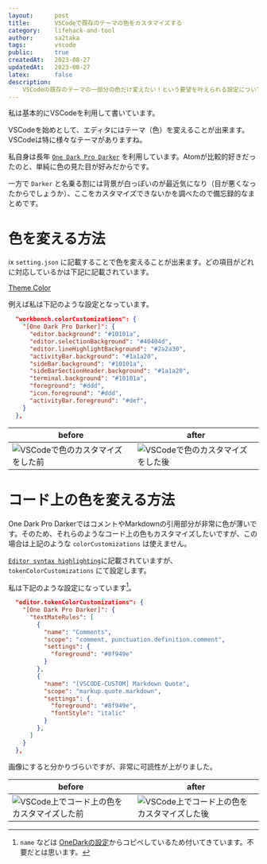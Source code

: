 ```yaml
---
layout:      post
title:       VSCodeで既存のテーマの色をカスタマイズする
category:    lifehack-and-tool
author:      sa2taka
tags:        vscode
public:      true
createdAt:   2023-08-27
updatedAt:   2023-08-27
latex:       false
description:
    VSCodeの既存のテーマの一部分の色だけ変えたい！という要望を叶えられる設定についてです。
---
```


私は基本的にVSCodeを利用して書いています。

VSCodeを始めとして、エディタにはテーマ（色）を変えることが出来ます。VSCodeは特に様々なテーマがありますね。

私自身は長年 [`One Dark Pro Darker`](https://marketplace.visualstudio.com/items?itemName=zhuangtongfa.Material-theme) を利用しています。Atomが比較的好きだったのと、単純に色の見た目が好みだからです。

一方で `Darker` と名乗る割には背景が白っぽいのが最近気になり（目が悪くなったからでしょうか）、ここをカスタマイズできないかを調べたので備忘録的なまとめです。

# 色を変える方法
ix
`setting.json` に記載することで色を変えることが出来ます。どの項目がどれに対応しているかは下記に記載されています。

[Theme Color](https://code.visualstudio.com/api/references/theme-color#color-formats)

例えば私は下記のような設定となっています。

```json
  "workbench.colorCustomizations": {
    "[One Dark Pro Darker]": {
      "editor.background": "#10101a",
      "editor.selectionBackground": "#40404d",
      "editor.lineHighlightBackground": "#2a2a30",
      "activityBar.background": "#1a1a20",
      "sideBar.background": "#10101a",
      "sideBarSectionHeader.background": "#1a1a20",
      "terminal.background": "#10101a",
      "foreground": "#ddd",
      "icon.foreground": "#ddd",
      "activityBar.foreground": "#def",
    }
  },
```

| before | after |
| -- | -- |
| ![VSCodeで色のカスタマイズをした前](https://storage.googleapis.com/sa2taka-next-blog.appspot.com/VSCode%E3%81%A7%E8%89%B2%E3%81%AE%E3%82%AB%E3%82%B9%E3%82%BF%E3%83%9E%E3%82%A4%E3%82%BA%E3%82%92%E3%81%97%E3%81%9F%E5%89%8D.png) | ![VSCodeで色のカスタマイズをした後](https://storage.googleapis.com/sa2taka-next-blog.appspot.com/VSCode%E3%81%A7%E8%89%B2%E3%81%AE%E3%82%AB%E3%82%B9%E3%82%BF%E3%83%9E%E3%82%A4%E3%82%BA%E3%82%92%E3%81%97%E3%81%9F%E5%BE%8C.png) |


# コード上の色を変える方法

One Dark Pro DarkerではコメントやMarkdownの引用部分が非常に色が薄いです。そのため、それらのようなコード上の色もカスタマイズしたいですが、この場合は上記のような `colorCustomizations` は使えません。

[`Editor syntax highlighting`](https://code.visualstudio.com/docs/getstarted/themes#_editor-syntax-highlighting)に記載されていますが、`tokenColorCustomizations` にて設定します。

私は下記のような設定になっています[^comment]。

[^comment]: `name` などは [OneDarkの設定](https://github.com/Binaryify/OneDark-Pro/blob/master/src/themes/themeData.ts)からコピペしているため付いてきています。不要だとは思います。

```json
  "editor.tokenColorCustomizations": {
    "[One Dark Pro Darker]": {
      "textMateRules": [
        {
          "name": "Comments",
          "scope": "comment, punctuation.definition.comment",
          "settings": {
            "foreground": "#8f949e"
          }
        },
        {
          "name": "[VSCODE-CUSTOM] Markdown Quote",
          "scope": "markup.quote.markdown",
          "settings": {
            "foreground": "#8f949e",
            "fontStyle": "italic"
          }
        },
      ]
    }
  },
```

画像にすると分かりづらいですが、非常に可読性が上がりました。


| before | after |
| -- | -- |
| ![VSCode上でコード上の色をカスタマイズした前](https://storage.googleapis.com/sa2taka-next-blog.appspot.com/VSCode%E4%B8%8A%E3%81%A7%E3%82%B3%E3%83%BC%E3%83%89%E4%B8%8A%E3%81%AE%E8%89%B2%E3%82%92%E3%82%AB%E3%82%B9%E3%82%BF%E3%83%9E%E3%82%A4%E3%82%BA%E3%81%97%E3%81%9F%E5%89%8D.png) | ![VSCode上でコード上の色をカスタマイズした後](https://storage.googleapis.com/sa2taka-next-blog.appspot.com/VSCode%E4%B8%8A%E3%81%A7%E3%82%B3%E3%83%BC%E3%83%89%E4%B8%8A%E3%81%AE%E8%89%B2%E3%82%92%E3%82%AB%E3%82%B9%E3%82%BF%E3%83%9E%E3%82%A4%E3%82%BA%E3%81%97%E3%81%9F%E5%BE%8C.png) |
